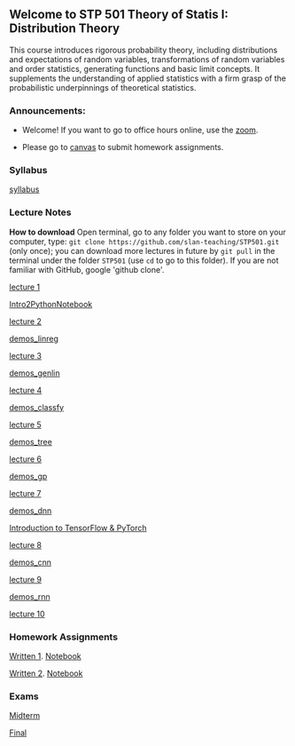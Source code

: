 ## Welcome to STP 501	Theory of Statis I: Distribution Theory

This course introduces rigorous probability theory, including distributions and expectations of random variables, transformations of random variables and order statistics, generating functions and basic limit concepts. It supplements the understanding of applied statistics with a firm grasp of the probabilistic underpinnings of theoretical statistics.

### Announcements:

* Welcome! If you want to go to office hours online, use the [zoom](https://asu.zoom.us/j/8055899886).

* Please go to [canvas](https://canvas.asu.edu/courses/161682) to submit homework assignments.


### Syllabus

[syllabus](https://github.com/slan-teaching/STP501/blob/main/syllabus_STP501.pdf)

### Lecture Notes

**How to download** Open terminal, go to any folder you want to store on your computer, type: `git clone https://github.com/slan-teaching/STP501.git` (only once); you can download more lectures in future by `git pull` in the terminal under the folder `STP501` (use `cd` to go to this folder). If you are not familiar with GitHub, google 'github clone'.

[lecture 1](https://github.com/slan-teaching/STP501/blob/main/lecture_notes/STP501_Intro.pdf)

[Intro2PythonNotebook](https://github.com/slan-teaching/STP501/blob/main/lecture_notes/Lec13-Getting-started-with-iPython-Notebook.pdf)

[lecture 2](https://github.com/slan-teaching/STP501/blob/main/lecture_notes/STP501_lect2reg.pdf)

[demos_linreg](https://github.com/slan-teaching/STP501/tree/main/demos/lect2_reg)

[lecture 3](https://github.com/slan-teaching/STP501/blob/main/lecture_notes/STP501_lect3gen.pdf)

[demos_genlin](https://github.com/slan-teaching/STP501/tree/main/demos/lec3_gen)

[lecture 4](https://github.com/slan-teaching/STP501/blob/main/lecture_notes/STP501_lect4clas.pdf)

[demos_classfy](https://github.com/slan-teaching/STP501/tree/main/demos/lect4_clas)

[lecture 5](https://github.com/slan-teaching/STP501/blob/main/lecture_notes/STP501_lect5tree.pdf)

[demos_tree](https://github.com/slan-teaching/STP501/tree/main/demos/lect5_tree)

[lecture 6](https://github.com/slan-teaching/STP501/blob/main/lecture_notes/STP501_lect6gp.pdf)

[demos_gp](https://github.com/slan-teaching/STP501/tree/main/demos/lect6_gp)

[lecture 7](https://github.com/slan-teaching/STP501/blob/main/lecture_notes/STP501_lect7dnn.pdf)

[demos_dnn](https://github.com/slan-teaching/STP501/tree/main/demos/lect7_dnn)

[Introduction to TensorFlow & PyTorch](https://github.com/slan-teaching/STP501/tree/main/demos/Intro2TFPyTorch)

[lecture 8](https://github.com/slan-teaching/STP501/blob/main/lecture_notes/STP501_lect8cnn.pdf)

[demos_cnn](https://github.com/slan-teaching/STP501/tree/main/demos/lect8_cnn)

[lecture 9](https://github.com/slan-teaching/STP501/blob/main/lecture_notes/STP501_lect9rnn.pdf)

[demos_rnn](https://github.com/slan-teaching/STP501/tree/main/demos/lect9_rnn)

[lecture 10](https://github.com/slan-teaching/STP501/blob/main/lecture_notes/STP501_lect10aegan.pdf)

### Homework Assignments

[Written 1](https://github.com/slan-teaching/STP501/blob/main/homework/STP501_written1.pdf).   [Notebook](https://github.com/slan-teaching/STP501/blob/main/homework/STP501_written1.ipynb)

[Written 2](https://github.com/slan-teaching/STP501/blob/main/homework/STP501_written2.pdf).    [Notebook](https://github.com/slan-teaching/STP501/blob/main/homework/STP501_written2.ipynb)

### Exams

[Midterm](https://github.com/slan-teaching/STP501/tree/main/exams/midterm.pdf)

[Final](https://github.com/slan-teaching/STP501/blob/main/exams/final.pdf)
